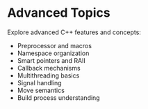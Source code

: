 # Advanced Topics 
 
Explore advanced C++ features and concepts: 
- Preprocessor and macros 
- Namespace organization 
- Smart pointers and RAII 
- Callback mechanisms 
- Multithreading basics 
- Signal handling 
- Move semantics 
- Build process understanding 
